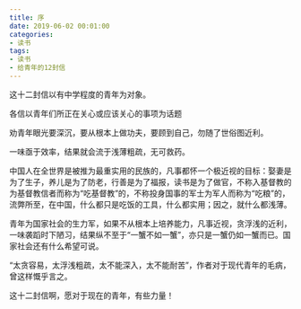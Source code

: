 ```yaml
---
title: 序
date: 2019-06-02 00:01:00
categories:
- 读书
tags:
- 读书
- 给青年的12封信
---
```


这十二封信以有中学程度的青年为对象。

各信以青年们所正在关心或应该关心的事项为话题

劝青年眼光要深沉，要从根本上做功夫，要顾到自己，勿随了世俗图近利。

一味亟于效率，结果就会流于浅薄粗疏，无可救药。

中国人在全世界是被推为最重实用的民族的，凡事都怀一个极近视的目标：娶妻是为了生子，养儿是为了防老，行善是为了福报，读书是为了做官，不称入基督教的为基督教信者而称为“吃基督教”的，不称投身国事的军士为军人而称为“吃粮”的，流弊所至，在中国，什么都只是吃饭的工具，什么都实用；因之，就什么都浅薄。

青年为国家社会的生力军，如果不从根本上培养能力，凡事近视，贪浮浅的近利，一味袭蹈时下陋习，结果纵不至于“一蟹不如一蟹”，亦只是一蟹仍如一蟹而已。国家社会还有什么希望可说。

“太贪容易，太浮浅粗疏，太不能深入，太不能耐苦”，作者对于现代青年的毛病，曾这样慨乎言之。

这十二封信啊，愿对于现在的青年，有些力量！
